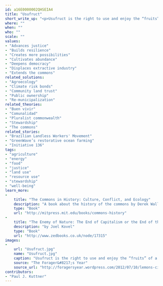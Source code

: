 ```yaml
---
id: a16E0000002QHSEIA4
title: "Usufruct"
short_write_up: "<p>Usufruct is the right to use and enjoy the “fruits” of a given resource, as long as the resource itself is preserved. The term comes from Roman property law, but is also used to describe ancient and indigenous land-use paradigms in which land is held in common while individuals retain the right to hunt, fish, garden, or otherwise use the land sustainably. Usufruct is a key tenet of commons economies, offering a more just and sustainable alternative to private ownership. It is a recognition that we do not own the land and its resources — we are stewards, maintaining and improving our world for future generations.</p>"
where: ""
when: ""
who: ""
scale: ""
values:
- "Advances justice"
- "Builds resilience"
- "Creates more possibilities"
- "Cultivates abundance"
- "Deepens democracy"
- "Displaces extractive industry"
- "Extends the commons"
related_solutions:
- "Agroecology"
- "Climate risk bonds"
- "Community land trust"
- "Public ownership"
- "Re-municipalization"
related_theories:
- "Buen vivir"
- "Comunalidad"
- "Pluralist commonwealth"
- "Stewardship"
- "The commons"
related_stories:
- "Brazilian Landless Workers' Movement"
- "GreenWave’s restorative ocean farming"
- "Initiative 136"
tags:
- "agriculture"
- "energy"
- "food"
- "justice"
- "land use"
- "resource use"
- "stewardship"
- "well-being"
learn_more:
-
    title: "The Commons in History: Culture, Conflict, and Ecology"
    description: "A book about the history of the commons by Derek Wall"
    type: "Book"
    url: "http://mitpress.mit.edu/books/commons-history"
-
    title: "The Enemy of Nature: The End of Capitalism or the End of the World?"
    description: "by Joel Kovel"
    type: "Book"
    url: "http://www.zedbooks.co.uk/node/17315"
images:
-
    url: "Usufruct.jpg"
    name: "Usufruct.jpg"
    caption: "Usufruct is the right to use and enjoy the “fruits” of a given resource, as long as the resource itself is preserved."
    source: "The Forager&#8217;s Year"
    source_url: "http://foragersyear.wordpress.com/2012/07/10/lemons-citrus-x-limon-and-the-idea-of-usufruct/"
contributors:
- "Paul J. Kuttner"
---
```

